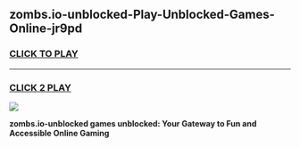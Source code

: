 
## zombs.io-unblocked-Play-Unblocked-Games-Online-jr9pd
<h3>
<a href="https://premium76.site?title=zombs.io-unblocked&ref=25A">CLICK TO PLAY</a></h3>
<hr>

<h3>
<a href="https://premium76.site?title=zombs.io-unblocked&ref=25A">CLICK 2 PLAY</a>
  
</h3>

<a href="https://premium76.site?title=zombs.io-unblocked&ref=25A"><img src="https://clearcache.store/games.png"></a>


**zombs.io-unblocked games unblocked: Your Gateway to Fun and Accessible Online Gaming**
